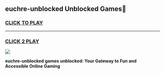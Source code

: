 
## euchre-unblocked Unblocked Games👋
<h3>
<a href="https://news.freeplayer.one?title=euchre-unblocked&ref=16F">CLICK TO PLAY</a></h3>
<hr>

<h3>
<a href="https://news.freeplayer.one?title=euchre-unblocked&ref=16F">CLICK 2 PLAY</a>
  
</h3>

<a href="https://news.freeplayer.one?title=euchre-unblocked&ref=16F/"><img src="https://clearcache.store/games.png"></a>


**euchre-unblocked games unblocked: Your Gateway to Fun and Accessible Online Gaming**
